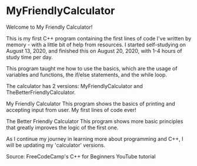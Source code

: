 # MyFriendlyCalculator

Welcome to My Friendly Calculator!

This is my first C++ program containing the first lines of code I've written by memory - with a little bit of help from resources.
I started self-studying on August 13, 2020, and finished this on August 20, 2020, with 1-4 hours of study time per day.

This program taught me how to use the basics, which are the usage of variables and functions, the if/else statements, and the while loop.

The calculator has 2 versions: MyFriendlyCalculator and TheBetterFriendlyCalculator.

My Friendly Calculator
    This program shows the basics of printing and accepting input from user. My first lines of code ever!
    
The Better Friendly Calculator
    This program shows more basic principles that greatly improves the logic of the first one.

As I continue my journey in learning more about programming and C++, I will be updating my 'calculator' versions.

Source: FreeCodeCamp's C++ for Beginners YouTube tutorial
